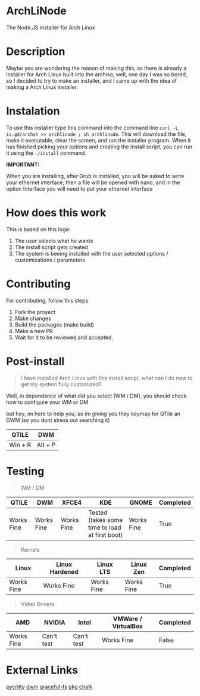 # ArchLiNode
The Node.JS installer for Arch Linux

# Description
Maybe you are wondering the reason of making this, as there is already a installer for Arch Linux built into the archiso, well, one day I was so bored, so I decided to try to make an installer, and I came up with the idea of making a Arch Linux installer.

# Instalation
To use this installer type this command into the command line `curl -L is.gd/archsh >> archlinode ; sh archlinode`.
This will download the file, make it executable, clear the screen, and run the installer program.
When it has finished picking your options and creating the install script, you can run it using the `./install` command.

__IMPORTANT:__ <p>When you are installing, after Grub is installed, you will be asked to write your ethernet interface, then a file will be opened with nano, and in the option Interface you will need to put your ethernet interface</p>

# How does this work
This is based on this logic
1. The user selects what he wants
2. The install script gets created
3. The system is beeing installed with the user selected options / customizations / parameters

# Contributing
For contributing, follow this steps
1. Fork the proyect
2. Make changes
3. Build the packages (make build)
4. Make a new PR
5. Wait for it to be reviewed and accepted.

# Post-install
> I have installed Arch Linux with this install script, what can I do now to get my system fully customized?

<p>Well, in dependance of what did you select (WM / DM), you should check how to configure your WM or DM</p>
<p>but hey, im here to help you, so im giving you they keymap for QTile an DWM (so you dont stress out searching it)</p>

| QTILE   | DWM     |
|---------|---------|
| Win + R | Alt + P |

# Testing
> WM / DM

| QTILE      | DWM        | XFCE4      | KDE                                           | GNOME      | Completed |
|------------|------------|------------|-----------------------------------------------|------------|-----------|
| Works Fine | Works Fine | Works Fine | Tested (takes some time to load at first boot) | Works Fine | True      |

> Kernels

| Linux      | Linux Hardened | Linux LTS  | Linux Zen  | Completed |
|------------|----------------|------------|------------|-----------|
| Works Fine | Works Fine     | Works Fine | Works Fine | True      |

> Video Drivers

| AMD        | NVIDIA     | Intel      | VMWare / VirtualBox | Completed |
|------------|------------|------------|---------------------|-----------|
| Works Fine | Can't test | Can't test | Works Fine          | False     |

# External Links
[pycritty](https://github.com/antoniosarosi/pycritty)
[dwm](https://github.com/antoniosarosi/dwm)
[graceful-fs](https://github.com/isaacs/node-graceful-fs)
[pkg](https://github.com/vercel/pkg)
[chalk](https://github.com/chalk/chalk)
